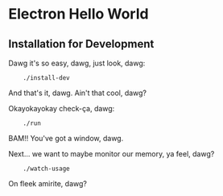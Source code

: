 # Electron Hello World

## Installation for Development

Dawg it's so easy, dawg, just look, dawg:

		./install-dev

And that's it, dawg.  Ain't that cool, dawg?


Okayokayokay check-ça, dawg:

		./run

BAM!!  You've got a window, dawg.


Next... we want to maybe monitor our memory, ya feel, dawg?

		./watch-usage

On fleek amirite, dawg?